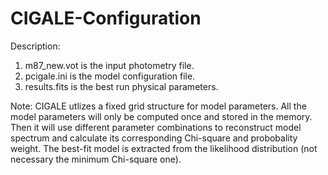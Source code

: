 # CIGALE-Configuration
Description:
  1. m87_new.vot is the input photometry file.
  2. pcigale.ini is the model configuration file.
  3. results.fits is the best run physical parameters.

Note:
  CIGALE utlizes a fixed grid structure for model parameters. All the model parameters will only be computed once and stored in the memory. Then it will use different parameter combinations to reconstruct model spectrum and calculate its corresponding Chi-square and probobality weight. The best-fit model is extracted from the likelihood distribution (not necessary the minimum Chi-square one). 
